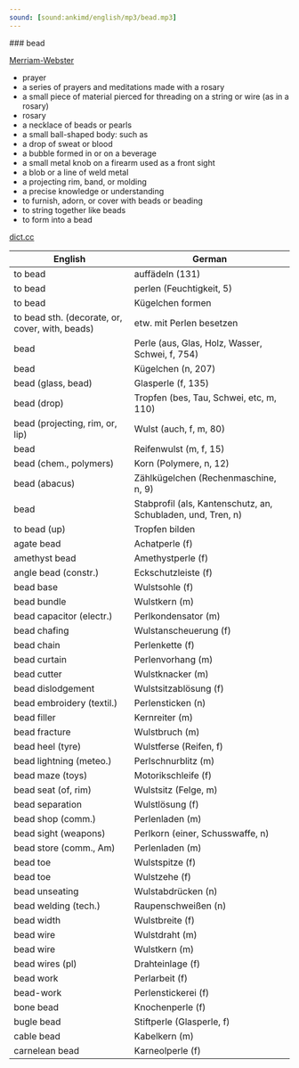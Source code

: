 ```yaml
---
sound: [sound:ankimd/english/mp3/bead.mp3]
---
```


\### bead

[Merriam-Webster](https://www.merriam-webster.com/dictionary/bead)

- prayer
- a series of prayers and meditations made with a rosary
- a small piece of material pierced for threading on a string or wire (as in a rosary)
- rosary
- a necklace of beads or pearls
- a small ball-shaped body: such as
- a drop of sweat or blood
- a bubble formed in or on a beverage
- a small metal knob on a firearm used as a front sight
- a blob or a line of weld metal
- a projecting rim, band, or molding
- a precise knowledge or understanding
- to furnish, adorn, or cover with beads or beading
- to string together like beads
- to form into a bead

[dict.cc](https://www.dict.cc/bead)

| English        | German       |
| -------------- | ------------ |
| to bead | auffädeln (131) |
| to bead | perlen (Feuchtigkeit, 5) |
| to bead | Kügelchen formen |
| to bead sth. (decorate, or, cover, with, beads) | etw. mit Perlen besetzen |
| bead | Perle (aus, Glas, Holz, Wasser, Schwei, f, 754) |
| bead | Kügelchen (n, 207) |
| bead (glass, bead) | Glasperle (f, 135) |
| bead (drop) | Tropfen (bes, Tau, Schwei, etc, m, 110) |
| bead (projecting, rim, or, lip) | Wulst (auch, f, m, 80) |
| bead | Reifenwulst (m, f, 15) |
| bead (chem., polymers) | Korn (Polymere, n, 12) |
| bead (abacus) | Zählkügelchen (Rechenmaschine, n, 9) |
| bead | Stabprofil (als, Kantenschutz, an, Schubladen, und, Tren, n) |
| to bead (up) | Tropfen bilden |
| agate bead | Achatperle (f) |
| amethyst bead | Amethystperle (f) |
| angle bead (constr.) | Eckschutzleiste (f) |
| bead base | Wulstsohle (f) |
| bead bundle | Wulstkern (m) |
| bead capacitor (electr.) | Perlkondensator (m) |
| bead chafing | Wulstanscheuerung (f) |
| bead chain | Perlenkette (f) |
| bead curtain | Perlenvorhang (m) |
| bead cutter | Wulstknacker (m) |
| bead dislodgement | Wulstsitzablösung (f) |
| bead embroidery (textil.) | Perlensticken (n) |
| bead filler | Kernreiter (m) |
| bead fracture | Wulstbruch (m) |
| bead heel (tyre) | Wulstferse (Reifen, f) |
| bead lightning (meteo.) | Perlschnurblitz (m) |
| bead maze (toys) | Motorikschleife (f) |
| bead seat (of, rim) | Wulstsitz (Felge, m) |
| bead separation | Wulstlösung (f) |
| bead shop (comm.) | Perlenladen (m) |
| bead sight (weapons) | Perlkorn (einer, Schusswaffe, n) |
| bead store (comm., Am) | Perlenladen (m) |
| bead toe | Wulstspitze (f) |
| bead toe | Wulstzehe (f) |
| bead unseating | Wulstabdrücken (n) |
| bead welding (tech.) | Raupenschweißen (n) |
| bead width | Wulstbreite (f) |
| bead wire | Wulstdraht (m) |
| bead wire | Wulstkern (m) |
| bead wires (pl) | Drahteinlage (f) |
| bead work | Perlarbeit (f) |
| bead-work | Perlenstickerei (f) |
| bone bead | Knochenperle (f) |
| bugle bead | Stiftperle (Glasperle, f) |
| cable bead | Kabelkern (m) |
| carnelean bead | Karneolperle (f) |
